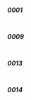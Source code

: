 ##### 0001
```python

```
##### 0009
```python

```
##### 0013
```python

```
##### 0014
```python

```
